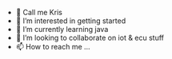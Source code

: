 - 👋 Call me Kris
- 👀 I’m interested in getting started
- 🌱 I’m currently learning java
- 💞️ I’m looking to collaborate on iot & ecu stuff
- 📫 How to reach me ...

<!---
krzxroz/krzxroz is a ✨ special ✨ repository because its `README.md` (this file) appears on your GitHub profile.
You can click the Preview link to take a look at your changes.
--->
